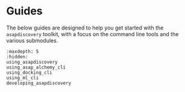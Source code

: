 Guides
=======

The below guides are designed to help you get started with the `asapdiscovery` toolkit, with a focus on the command line tools and the various submodules.


```{toctree}
:maxdepth: 5
:hidden:
using_asapdiscovery
using_asap_alchemy_cli
using_docking_cli
using_ml_cli
developing_asapdiscovery
```
